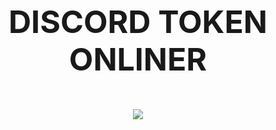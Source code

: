 <h1 align="center" style="font-size: 50px;">
  DISCORD TOKEN ONLINER
</p>

<p align="center">
  <img src="https://img.shields.io/github/stars/quelloduro/Discord-Onliner?style=flat-square&color=purple">
</p>
